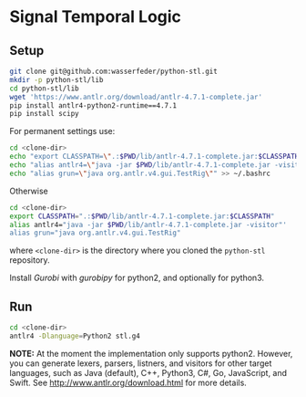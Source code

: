 # Signal Temporal Logic

Setup
-----

```bash
git clone git@github.com:wasserfeder/python-stl.git
mkdir -p python-stl/lib
cd python-stl/lib
wget 'https://www.antlr.org/download/antlr-4.7.1-complete.jar'
pip install antlr4-python2-runtime==4.7.1
pip install scipy
```

For permanent settings use:

```bash
cd <clone-dir>
echo "export CLASSPATH=\".:$PWD/lib/antlr-4.7.1-complete.jar:$CLASSPATH\"" >> ~/.bashrc
echo "alias antlr4=\"java -jar $PWD/lib/antlr-4.7.1-complete.jar -visitor\"" >> ~/.bashrc
echo "alias grun=\"java org.antlr.v4.gui.TestRig\"" >> ~/.bashrc
```

Otherwise

```bash
cd <clone-dir>
export CLASSPATH=".:$PWD/lib/antlr-4.7.1-complete.jar:$CLASSPATH"
alias antlr4="java -jar $PWD/lib/antlr-4.7.1-complete.jar -visitor"'
alias grun="java org.antlr.v4.gui.TestRig"
```

where `<clone-dir>` is the directory where you cloned the `python-stl` repository.

Install *Gurobi* with *gurobipy* for python2, and optionally for python3.


Run
---

```bash
cd <clone-dir>
antlr4 -Dlanguage=Python2 stl.g4
```

**NOTE:** At the moment the implementation only supports python2. However, you
can generate lexers, parsers, listners, and visitors for other target languages,
such as Java (default), C++, Python3, C#, Go, JavaScript, and Swift.
See http://www.antlr.org/download.html for more details.
